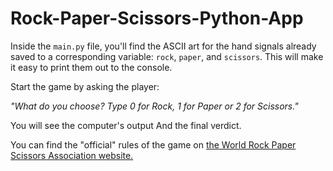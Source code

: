# Rock-Paper-Scissors-Python-App

Inside the `main.py` file, you'll find the ASCII art for the hand signals already saved to a corresponding variable: `rock`, `paper`, and `scissors`. This will make it easy to print them out to the console. 

Start the game by asking the player:

*"What do you choose? Type 0 for Rock, 1 for Paper or 2 for Scissors."*

You will see the computer's output 
And the final verdict.

You can find the "official" rules of the game on [the World Rock Paper Scissors Association website.](https://wrpsa.com/the-official-rules-of-rock-paper-scissors/)

